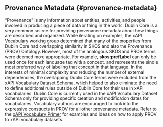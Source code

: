 ## Provenance Metadata {#provenance-metadata}

“Provenance” is any information about entities, activities, and people involved in producing a piece of data or thing in the world. Dublin Core is a very common source for providing provenance metadata about how things are described and organized. While iterating on examples, the xAPI Vocabulary working group determined that many of the properties from Dublin Core had overlapping similarity in SKOS and also the Provenance (PROV) Ontology. However, most of the analogous SKOS and PROV terms were deemed more appropriate. For example, **skos:prefLabel** can only be used once for each language tag with a concept, and represents the single most preferred way of labeling that concept in that language. In the interests of minimal complexity and reducing the number of external dependencies, the overlapping Dublin Core terms were excluded from the xAPI Vocabulary Dataset Schema, which helped to also eliminate the need to define additional rules outside of Dublin Core for their use in xAPI vocabularies. Dublin Core is currently used in the xAPI Vocabulary Dataset Schema only for providing specific creation and modification dates for vocabularies. Vocabulary authors are encouraged to look into the expressive constructs in PROV for all other provenance metadata. Refer to the [xAPI Vocabulary Primer](http://#) for examples and ideas on how to apply PROV to xAPI vocabulary datasets.